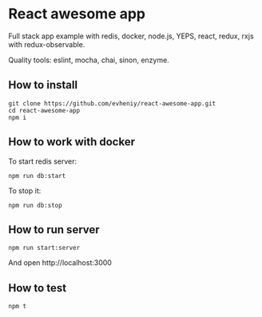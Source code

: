 # React awesome app

Full stack app example with redis, docker, node.js, YEPS, react, redux, rxjs with redux-observable.

Quality tools: eslint, mocha, chai, sinon, enzyme.

## How to install

    git clone https://github.com/evheniy/react-awesome-app.git
    cd react-awesome-app
    npm i
    
## How to work with docker

To start redis server:
    
    npm run db:start
    
To stop it:

    npm run db:stop
    
## How to run server

    npm run start:server
    
And open http://localhost:3000

## How to test

    npm t
    

